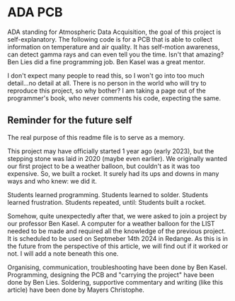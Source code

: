 # ADA PCB

ADA standing for Atmospheric Data Acquisition, the goal of this project is self-explanatory. 
The following code is for a PCB that is able to collect information on temperature and air quality. It has self-motion awareness,
can detect gamma rays and can even tell you the time. Isn't that amazing? Ben Lies did a fine programming job. Ben Kasel was a great mentor.

I don't expect many people to read this, so I won't go into too much detail...no detail at all.
There is no person in the world who will try to reproduce this project, so why bother? I am taking a page out of the programmer's book, who never comments his code, expecting the same.



## Reminder for the future self
The real purpose of this readme file is to serve as a memory. 

This project may have officially started 1 year ago (early 2023), but the stepping stone was laid in 2020 (maybe even earlier).
We originally wanted our first project to be a weather balloon, but couldn't as it was too expensive. So, we built a rocket.
It surely had its ups and downs in many ways and who knew: we did it. 
 
  Students learned programming.
  Students learned to solder.
  Students learned frustration.
  Students repeated, until:
  Students built a rocket.

Somehow, quite unexpectedly after that, we were asked to join a project by our professor Ben Kasel. A computer for a weather balloon for the LIST needed to be made and required all the knowledge of the previous project. It is scheduled to be used on Septmeber 14th 2024 in Redange. As this is in the future from the perspective of this article, we will find out if it worked or not. I will add a note beneath this one.

Organising, communication, troubleshooting have been done by Ben Kasel. 
Programming, designing the PCB and "carrying the project" have been done by Ben Lies.
Soldering, supportive commentary and writing (like this article) have been done by Mayers Christophe.

